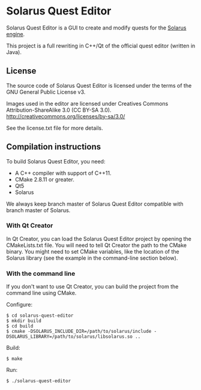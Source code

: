 # Solarus Quest Editor

Solarus Quest Editor is a GUI to create and modify quests for the
[Solarus engine](https://github.com/christopho/solarus).

This project is a full rewriting in C++/Qt of the official quest editor
(written in Java).

## License

The source code of Solarus Quest Editor is licensed under the terms of the
GNU General Public License v3.

Images used in the editor are licensed under
Creatives Commons Attribution-ShareAlike 3.0 (CC BY-SA 3.0).
http://creativecommons.org/licenses/by-sa/3.0/

See the license.txt file for more details.

## Compilation instructions

To build Solarus Quest Editor, you need:
- A C++ compiler with support of C++11.
- CMake 2.8.11 or greater.
- Qt5
- Solarus

We always keep branch master of Solarus Quest Editor compatible with branch
master of Solarus.

### With Qt Creator

In Qt Creator, you can load the Solarus Quest Editor project by opening the
CMakeLists.txt file.
You will need to tell Qt Creator the path to the CMake binary.
You might need to set CMake variables, like the location of the Solarus library
(see the example in the command-line section below).

### With the command line

If you don't want to use Qt Creator, you can build the project from the
command line using CMake.

Configure:

    $ cd solarus-quest-editor
    $ mkdir build
    $ cd build
    $ cmake -DSOLARUS_INCLUDE_DIR=/path/to/solarus/include -DSOLARUS_LIBRARY=/path/to/solarus/libsolarus.so ..

Build:

    $ make

Run:

    $ ./solarus-quest-editor

